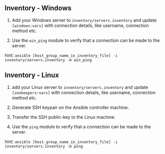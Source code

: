 ## Inventory - Windows

1) Add your Windows server to `inventory/servers.inventory` and update `[windows:vars]` with connection details, like username, connection method etc.

2) Use the `win_ping` module to verify that a connection can be made to the server.

hint: `ansible [host_group_name_in_inventory_file] -i inventory/servers.inventory -m win_ping`

## Inventory - Linux

1) add your Linux server to `inventory/servers.inventory` and update `[zookeepers:vars]` with connection details, like username, connection method etc.

2) Generate SSH keypair on the Ansible controller machine.

3) Transfer the SSH public-key to the Linux machine.

4) Use the `ping` module to verify that a connection can be made to the server.

hint: `ansible [host_group_name_in_inventory_file] -i inventory/servers.inventory -m ping`